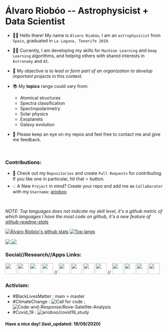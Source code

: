 # Álvaro Riobóo -- Astrophysicist + Data Scientist

- 🙋‍♂️ Hello there! My name is `Álvaro Riobóo`, I am an `astrophysicist` from `Spain`, graduated in `La Laguna, Tenerife 2019`. 

- 👨‍💻 Currently, I am developing my skills for `Machine Learning` and `Deep Learning` algorithms, and helping others with shared interests in `Astronomy` and `AI`. 

- 🌱 My objective is to *lead or form part of an organization to develop important projects* in this context.

- 📚 My **topics** range could vary from: 
  - Atomical structures
  - Spectra classification
  - Spectropolarimetry
  - Solar physics
  - Exoplanets
  - Galaxy evolution   

- 🙏 Please keep an eye on my repos and feel free to contact me and give me feedback.
<br>

### Contributions:
- 📓 Check out my `Repositories` and create `Pull Requests` for contributing. If you like one in particular, hit that ⭐ button.
- 💡 A New `Project` in mind? Create your repo and add me as `Collaborator` with my `Username`: [arioboo](https://github.com/arioboo/)
<br>


*NOTE: Top languages does not indicate my skill level, it's a github metric of which languages I have the most code on github, it's a new feature of [github-readme-stats](https://github.com/anuraghazra/github-readme-stats)*

[![Álvaro Riobóo's github stats](https://github-readme-stats.vercel.app/api?username=arioboo&show_icons=true&layout=compact&hide=prs,issues&theme=blue-green)](https://github.com/anuraghazra/github-readme-stats)
[![Top langs](https://github-readme-stats.vercel.app/api/top-langs/?username=arioboo&layout=compact&langs_count=4&theme=blue-green)](https://github.com/anuraghazra/github-readme-stats)

<a href="https://github.com/arioboo/UNet_detector">
  <img align="center" src="https://github-readme-stats.vercel.app/api/pin/?username=arioboo&repo=UNet_detector&show_owner=False&layout=compact&theme=vision-friendly-dark"/>
</a>
<a href="https://github.com/arioboo/astro-gravitational_lenses">
  <img align="center" src="https://github-readme-stats.vercel.app/api/pin/?username=arioboo&repo=astro-gravitational_lenses&show_owner=False&layout=compact&theme=vision-friendly-dark"/>
</a>         

### Social//Research//Apps Links:

[<img src="https://img.icons8.com/color/48/000000/linkedin.png" width="35" height="35"/>](https://www.linkedin.com/in/arioboo94/) 
[<img src="https://img.icons8.com/color/48/000000/facebook.png" width="35" height="35"/>](https://www.facebook.com/alvaro.rioboodelarriva)
[<img src="https://img.icons8.com/color/48/000000/twitter.png" width="35" height="35"/>](https://twitter.com/arl94spejo)
[<img src="https://img.icons8.com/fluent/48/000000/instagram-new.png" width="35" height="35"/>](https://www.instagram.com/ataturkrioferdinand/) 
//
[<img src="https://icon-icons.com/icons2/2407/PNG/48/orcid_icon_146132.png" width="35" height="35"/>](https://orcid.org/0000-0002-2487-1922)
[<img src="https://static.torocloud.com/marketplace/extensions/icons/extension_4322_icon.png" width="35" height="35"/>](https://figshare.com/authors/Alvaro_Rioboo/7384466)
[<img src="https://res-1.cloudinary.com/crunchbase-production/image/upload/c_lpad,h_256,w_256,f_auto,q_auto:eco/v1470150968/halqcskldv3ge9nkpjsq.png" width="35" height="35"/>](https://www.researchgate.net/profile/Alvaro_Rioboo_De_Larriva2)
[<img src="https://img.icons8.com/dusk/64/000000/zotero.png" width="35" height="35"/>](https://www.zotero.org/arioboo/)
//
[<img src="https://img.icons8.com/fluent/48/000000/github.png" width="35" height="35"/>](https://www.github.com/arioboo/)
[<img src="https://img.icons8.com/windows/32/000000/kaggle.png" width="35" height="35"/>](https://www.kaggle.com/kelly8080)
[<img src="https://img.icons8.com/dusk/64/000000/anaconda.png" width="35" height="35"/>](https://anaconda.org/ataturk)
[<img src="https://img.icons8.com/color/48/000000/docker.png" width="35" height="35"/>](https://hub.docker.com/u/arl94)

### Activism:
- \#BlackLivesMatter : main > master
- \#ClimateChange : ![Call for code](https://callforcode.org/) ; ![Code-and-Response/Rove-Satellite-Analysis](https://github.com/Code-and-Response/Rove-Satellite-Analysis)
- \#Covid_19 : ![arioboo/covid19_study](https://github.com/arioboo/covid19_study)

#### Have a nice day! (last_updated: 19/09/2020)
